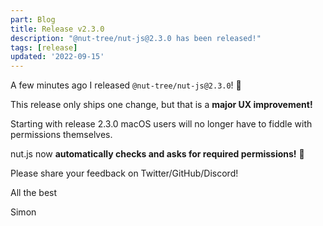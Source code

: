 ```yaml
---
part: Blog
title: Release v2.3.0
description: "@nut-tree/nut-js@2.3.0 has been released!"
tags: [release]
updated: '2022-09-15'
---
```


A few minutes ago I released `@nut-tree/nut-js@2.3.0`! 🚀 

This release only ships one change, but that is a **major UX improvement!**

Starting with release 2.3.0 macOS users will no longer have to fiddle with permissions themselves.

nut.js now **automatically checks and asks for required permissions!** 🎉

Please share your feedback on Twitter/GitHub/Discord!

All the best

Simon
